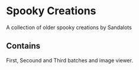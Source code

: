 # Spooky Creations
A collection of older spooky creations by Sandalots
## Contains
First, Secound and Third batches and image viewer.
